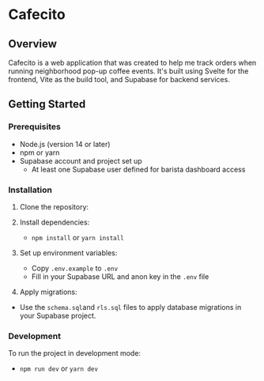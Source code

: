 # Cafecito
## Overview

Cafecito is a web application that was created to help me track orders when running neighborhood pop-up coffee events. It's built using Svelte for the frontend, Vite as the build tool, and Supabase for backend services.

## Getting Started

### Prerequisites

- Node.js (version 14 or later)
- npm or yarn
- Supabase account and project set up
    - At least one Supabase user defined for barista dashboard access

### Installation

1. Clone the repository:

2. Install dependencies:
   - `npm install` or `yarn install`

3. Set up environment variables:
   - Copy `.env.example` to `.env`
   - Fill in your Supabase URL and anon key in the `.env` file

4. Apply migrations:
- Use the `schema.sql`and `rls.sql` files to apply database migrations in your Supabase project.

### Development

To run the project in development mode:
- `npm run dev` or `yarn dev`
